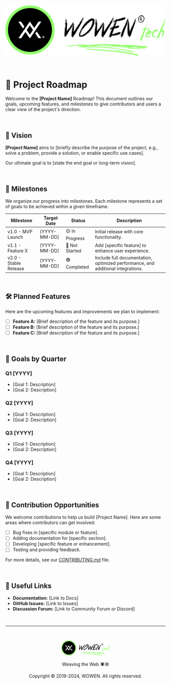 <br>

![WOWEN Logo](https://github.com/WOWEN-DEV/wowen/blob/main/wowen-repo-logo.svg)

<br>

# 🚀 Project Roadmap
Welcome to the **[Project Name]** Roadmap! This document outlines our goals, upcoming features, and milestones to give contributors and users a clear view of the project's direction.

<br>

## 🏁 Vision
**[Project Name]** aims to [briefly describe the purpose of the project, e.g., solve a problem, provide a solution, or enable specific use cases]. 

Our ultimate goal is to [state the end goal or long-term vision].

<br>

## 📅 Milestones
We organize our progress into milestones. Each milestone represents a set of goals to be achieved within a given timeframe.

| **Milestone**       | **Target Date**  | **Status**     | **Description**                                                                                                                                                     |
|----------------------|------------------|----------------|---------------------------------------------------------------------------------------------------------------------------------------------------------------------|
| v1.0 - MVP Launch    | [YYYY-MM-DD]     | 🟡 In Progress | Initial release with core functionality.                                                                                                                           |
| v1.1 - Feature X     | [YYYY-MM-DD]     | 🔴 Not Started | Add [specific feature] to enhance user experience.                                                                                                                 |
| v2.0 - Stable Release| [YYYY-MM-DD]     | 🟢 Completed    | Include full documentation, optimized performance, and additional integrations.                                                                                     |
<br>

## 🛠️ Planned Features
Here are the upcoming features and improvements we plan to implement:

- [ ] **Feature A:** [Brief description of the feature and its purpose.]
- [ ] **Feature B:** [Brief description of the feature and its purpose.]
- [ ] **Feature C:** [Brief description of the feature and its purpose.]

<br>

## 🎯 Goals by Quarter
### Q1 [YYYY]
- [Goal 1: Description]
- [Goal 2: Description]

### Q2 [YYYY]
- [Goal 1: Description]
- [Goal 2: Description]

### Q3 [YYYY]
- [Goal 1: Description]
- [Goal 2: Description]

### Q4 [YYYY]
- [Goal 1: Description]
- [Goal 2: Description]

<br>

## 🧩 Contribution Opportunities
We welcome contributions to help us build [Project Name]. Here are some areas where contributors can get involved:

- [ ] Bug fixes in [specific module or feature].
- [ ] Adding documentation for [specific section].
- [ ] Developing [specific feature or enhancement].
- [ ] Testing and providing feedback.

For more details, see our [CONTRIBUTING.md](https://github.com/WOWEN-DEV/wowen/blob/main/CONTRIBUTING.md) file.

<br>

## 🔗 Useful Links
- **Documentation:** [Link to Docs]
- **GitHub Issues:** [Link to Issues]
- **Discussion Forum:** [Link to Community Forum or Discord]

<br>

---

<br>

<p align="center">
  <img src="https://github.com/WOWEN-DEV/wowen/blob/main/wowen-repo-logo.svg" alt="WOWEN Logo" width="30%">
</p>

<p align="center">Weaving the Web 🕷️🕸️</p>
<p align="center">Copyright © 2019-2024, WOWEN. All rights reserved.</p>
